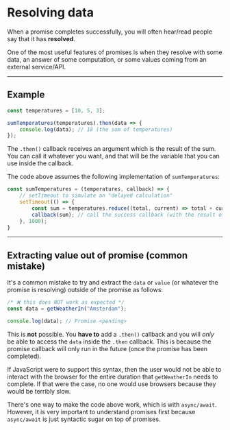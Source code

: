 # Resolving data

When a promise completes successfully, you will often hear/read people say that it has **resolved**.

One of the most useful features of promises is when they resolve with some data, an answer of some computation, or some values coming from an external service/API.

---

## Example

```javascript
const temperatures = [10, 5, 3];

sumTemperatures(temperatures).then(data => {
    console.log(data); // 18 (the sum of temperatures)
});
```

The `.then()` callback receives an argument which is the result of the sum. You can call it whatever you want, and that will be the variable that you can use inside the callback.

The code above assumes the following implementation of `sumTemperatures`:

```javascript
const sumTemperatures = (temperatures, callback) => {
    // setTimeout to simulate an "delayed calculation"
    setTimeout(() => {
        const sum = temperatures.reduce((total, current) => total + current, 0);
        callback(sum); // call the success callback (with the result of the sum)
    }, 1000);
}
```

---

## Extracting value out of promise (common mistake)

It's a common mistake to try and extract the `data` or `value` (or whatever the promise is resolving) outside of the promise as follows:

```javascript
/* ❌ this does NOT work as expected */
const data = getWeatherIn("Amsterdam");

console.log(data); // Promise <pending>
```

This is **not** possible. You **have to** add a `.then()` callback and you will _only_ be able to access the `data` inside the `.then` callback. This is because the promise callback will only run in the future (once the promise has been completed).

If JavaScript were to support this syntax, then the user would not be able to interact with the browser for the entire duration that `getWeatherIn` needs to complete. If that were the case, no one would use browsers because they would be terribly slow.

There's one way to make the code above work, which is with `async/await`. However, it is very important to understand promises first because `async/await` is just syntactic sugar on top of promises.
